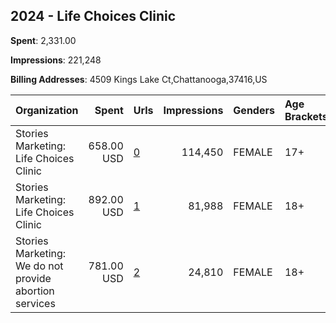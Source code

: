 ## 2024 - Life Choices Clinic 
**Spent**: 2,331.00

**Impressions**: 221,248

**Billing Addresses**: 4509 Kings Lake Ct,Chattanooga,37416,US

|Organization|Spent|Urls|Impressions|Genders|Age Brackets|Country Codes|
|:---|---:|:---|---:|:---|:---|:---|
|Stories Marketing: Life Choices Clinic|658.00 USD|[0](https://www.snap.com/political-ads/asset/bfae4983eb1419bf6afb8fd95aa815f05d1e4f03da9e404663e240c263d6c6d9?mediaType=mp4)|114,450|FEMALE|17+|united states|
|Stories Marketing: Life Choices Clinic|892.00 USD|[1](https://www.snap.com/political-ads/asset/45e7df09140ebb833cd74de4fcfc1a8bf80abc05cc0d006fd6dfb4264899545a?mediaType=mp4)|81,988|FEMALE|18+|united states|
|Stories Marketing: We do not provide abortion services|781.00 USD|[2](https://www.snap.com/political-ads/asset/7facf1e767df2878285c21f90f4dae11db75d365fec5c4019f0b43fdb1d11f7c?mediaType=mp4)|24,810|FEMALE|18+|united states|
